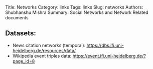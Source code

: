 Title: Networks
Category: links
Tags: links
Slug: networks
Authors: Shubhanshu Mishra
Summary: Social Networks and Network Related documents


## Datasets: 

* News citation networks (temporal): https://dbs.ifi.uni-heidelberg.de/resources/data/
* Wikipedia event triples data: https://event.ifi.uni-heidelberg.de/?page_id=8
